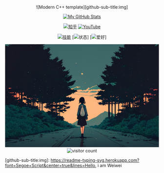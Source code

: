 <div id="title" align="center">

  <!-- 动态打字标题 -->
  ![Modern C++ template][github-sub-title:img]

  <!-- GitHub 统计卡片 -->
  [![My GitHub Stats](https://github-readme-stats.vercel.app/api?username=Weiwei-wm&show_icons=true&theme=tokyonight)](https://github.com/Weiwei-wm)

  <!-- 社交徽章 -->
  [![知乎](https://img.shields.io/badge/知乎-你的ID-blue)](https://www.zhihu.com/people/你的知乎ID)
  [![YouTube](https://img.shields.io/badge/YouTube-频道-red)](https://www.youtube.com/@你的频道)

  <!-- 技能/兴趣标签 -->
  [![技能](https://img.shields.io/badge/技能-C%2B%2B-blue)](https://learn.microsoft.com/zh-cn/cpp/)
  [![状态](https://img.shields.io/badge/状态-持续学习-orange)]
  [![爱好](https://img.shields.io/badge/爱好-阅读-green)]

</div>

<!-- 头像 -->
<div align="center">
  <img src="https://raw.githubusercontent.com/Weiwei-wm/Weiwei-wm/main/image/background.jpg" ">

</div>

<!-- 访客计数器 -->
<div align="center">
  <img src="https://profile-counter.glitch.me/Weiwei-wm/count.svg" alt="visitor count" />
</div>

<!-- 动态标题链接 -->
[github-sub-title:img]: https://readme-typing-svg.herokuapp.com?font=Segoe+Script&center=true&lines=Hello, i am Weiwei
